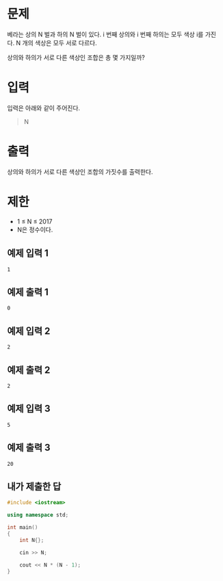 문제
==========
베라는 상의 N 벌과 하의 N 벌이 있다. i 번째 상의와 i 번째 하의는 모두 색상 i를 가진다. N 개의 색상은 모두 서로 다르다.

상의와 하의가 서로 다른 색상인 조합은 총 몇 가지일까?

입력
=========
입력은 아래와 같이 주어진다.

> N

출력
==========
상의와 하의가 서로 다른 색상인 조합의 가짓수를 출력한다.

제한
===========
- 1 ≤ N ≤ 2017
- N은 정수이다.

예제 입력 1 
-------------
```
1
```
예제 출력 1 
---------
```
0
```
예제 입력 2 
----------
```
2
```
예제 출력 2 
----------
```
2
```
예제 입력 3 
----------
```
5
```
예제 출력 3 
----------
```
20
```

내가 제출한 답
-----------
```cpp
#include <iostream>

using namespace std;

int main()
{
	int N{};

	cin >> N;

	cout << N * (N - 1);
}
```
